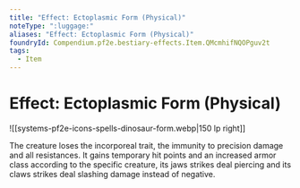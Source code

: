 ```yaml
---
title: "Effect: Ectoplasmic Form (Physical)"
noteType: ":luggage:"
aliases: "Effect: Ectoplasmic Form (Physical)"
foundryId: Compendium.pf2e.bestiary-effects.Item.QMcmhifNQOPguv2t
tags:
  - Item
---
```


# Effect: Ectoplasmic Form (Physical)
![[systems-pf2e-icons-spells-dinosaur-form.webp|150 lp right]]

The creature loses the incorporeal trait, the immunity to precision damage and all resistances. It gains temporary hit points and an increased armor class according to the specific creature, its jaws strikes deal piercing and its claws strikes deal slashing damage instead of negative.
